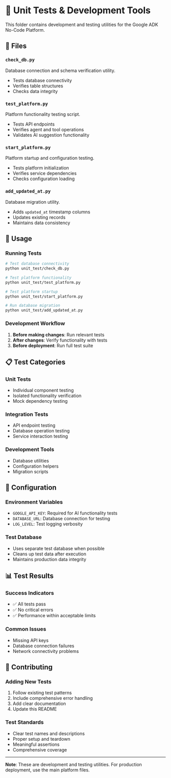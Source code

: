 # 🧪 Unit Tests & Development Tools

This folder contains development and testing utilities for the Google ADK No-Code Platform.

## 📁 Files

### `check_db.py`
Database connection and schema verification utility.
- Tests database connectivity
- Verifies table structures
- Checks data integrity

### `test_platform.py`
Platform functionality testing script.
- Tests API endpoints
- Verifies agent and tool operations
- Validates AI suggestion functionality

### `start_platform.py`
Platform startup and configuration testing.
- Tests platform initialization
- Verifies service dependencies
- Checks configuration loading

### `add_updated_at.py`
Database migration utility.
- Adds `updated_at` timestamp columns
- Updates existing records
- Maintains data consistency

## 🚀 Usage

### Running Tests
```bash
# Test database connectivity
python unit_test/check_db.py

# Test platform functionality
python unit_test/test_platform.py

# Test platform startup
python unit_test/start_platform.py

# Run database migration
python unit_test/add_updated_at.py
```

### Development Workflow
1. **Before making changes**: Run relevant tests
2. **After changes**: Verify functionality with tests
3. **Before deployment**: Run full test suite

## 📋 Test Categories

### Unit Tests
- Individual component testing
- Isolated functionality verification
- Mock dependency testing

### Integration Tests
- API endpoint testing
- Database operation testing
- Service interaction testing

### Development Tools
- Database utilities
- Configuration helpers
- Migration scripts

## 🔧 Configuration

### Environment Variables
- `GOOGLE_API_KEY`: Required for AI functionality tests
- `DATABASE_URL`: Database connection for testing
- `LOG_LEVEL`: Test logging verbosity

### Test Database
- Uses separate test database when possible
- Cleans up test data after execution
- Maintains production data integrity

## 📊 Test Results

### Success Indicators
- ✅ All tests pass
- ✅ No critical errors
- ✅ Performance within acceptable limits

### Common Issues
- Missing API keys
- Database connection failures
- Network connectivity problems

## 🤝 Contributing

### Adding New Tests
1. Follow existing test patterns
2. Include comprehensive error handling
3. Add clear documentation
4. Update this README

### Test Standards
- Clear test names and descriptions
- Proper setup and teardown
- Meaningful assertions
- Comprehensive coverage

---

**Note**: These are development and testing utilities. For production deployment, use the main platform files.
